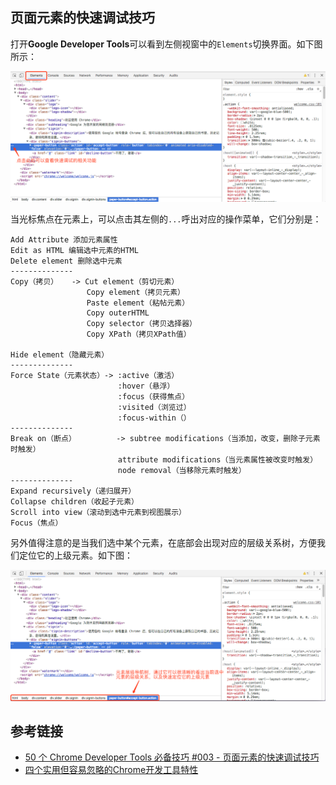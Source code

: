 ## 页面元素的快速调试技巧

打开**Google Developer Tools**可以看到左侧视窗中的`Elements`切换界面。如下图所示：

![](/assets/google-developer-tools/switch-elements-pannel.png)


当光标焦点在元素上，可以点击其左侧的`...`呼出对应的操作菜单，它们分别是：

```
Add Attribute 添加元素属性
Edit as HTML 编辑选中元素的HTML
Delete element 删除选中元素
--------------
Copy（拷贝）   -> Cut element（剪切元素）
				 Copy element（拷贝元素）
				 Paste element（粘帖元素）
				 Copy outerHTML
				 Copy selector（拷贝选择器）
				 Copy XPath（拷贝XPath值）

Hide element（隐藏元素）
--------------
Force State（元素状态）-> :active（激活）
				 		:hover（悬浮）
				 		:focus（获得焦点）
				 		:visited（浏览过）
				 		:focus-within（）
--------------
Break on（断点）	  	 -> subtree modifications（当添加，改变，删除子元素时触发）
				 		attribute modifications（当元素属性被改变时触发）
				 		node removal（当移除元素时触发）
--------------
Expand recursively（递归展开）
Collapse children（收起子元素）
Scroll into view（滚动到选中元素到视图展示）
Focus（焦点）
```

另外值得注意的是当我们选中某个元素，在底部会出现对应的层级关系树，方便我们定位它的上级元素。如下图：

![](/assets/google-developer-tools/switch-elements-pannel-element-tree.png)




## 参考链接

* [50 个 Chrome Developer Tools 必备技巧 #003 - 页面元素的快速调试技巧](https://www.youtube.com/watch?v=WGe5RDXPh9A&index=3&list=PLXbU-2B80FvBhAYNx8qqx6gaNSKX9HlCm)
* [四个实用但容易忽略的Chrome开发工具特性](https://segmentfault.com/a/1190000000370378)